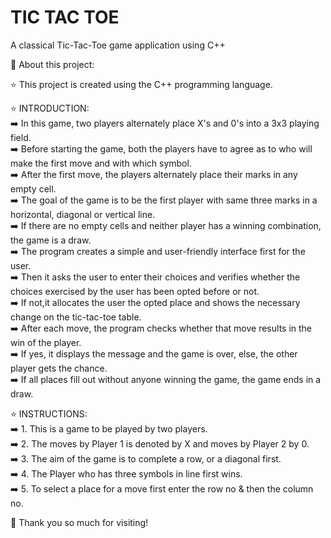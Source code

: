 # TIC TAC TOE
A classical Tic-Tac-Toe game application using C++

💫 About this project:

⭐ This project is created using the C++ programming language.

⭐ INTRODUCTION: <br>
    ➡️ In this game, two players alternately place X's and 0's into a 3x3 playing field. <br>
    ➡️ Before starting the game, both the players have to agree as to who will make the first move and with which symbol. <br>
    ➡️ After the first move, the players alternately place their marks in any empty cell. <br>
    ➡️ The goal of the game is to be the first player with same three marks in a horizontal, diagonal or  vertical line. <br>
    ➡️ If there are no empty cells and neither player has a winning combination, the game is a draw. <br>
    ➡️ The program creates a simple and user-friendly interface first for the user. <br> 
    ➡️ Then it asks the user to enter their choices and verifies whether the choices exercised by the user has been opted before or not. <br> 
    ➡️ If not,it allocates the user the opted place and shows the necessary change on the tic-tac-toe table. <br>
    ➡️ After each move, the program checks whether that move results in the win of the player. <br>
    ➡️ If yes, it displays the message and the game is over, else, the other player gets the chance. <br>
    ➡️ If all places fill out without anyone winning the game, the game ends in a draw.
  
 ⭐ INSTRUCTIONS: <br>
    ➡️ 1. This is a game to be played by two players. <br>
    ➡️ 2. The moves by Player 1 is denoted by X and moves by Player 2 by 0. <br>
    ➡️ 3. The aim of the game is to complete a row, or a diagonal first. <br>
    ➡️ 4. The Player who has three symbols in line first wins. <br>
    ➡️ 5. To select a place for a move first enter the row no & then the column no.

🤗 Thank you so much for visiting!
